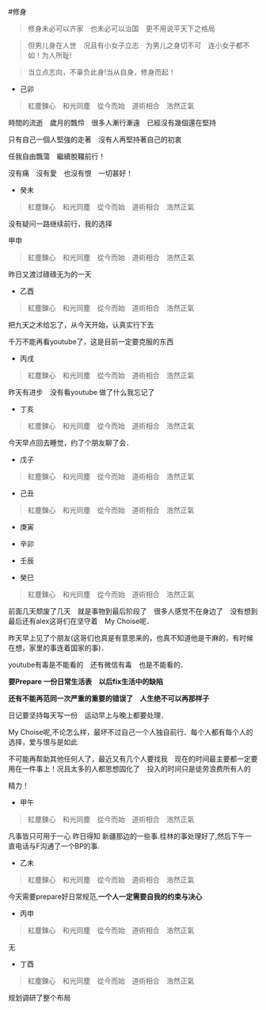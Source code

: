 #修身　　

> 修身未必可以齐家　也未必可以治国　更不用说平天下之格局

> 但男儿身在人世　况且有小女子立志　为男儿之身切不可　连小女子都不如！为人所耻!

> 当立点志向，不辜负此身!当从自身，修身而起！



* 己卯
> 紅塵鍊心　和光同塵　從今而始　道術相合　浩然正氣

時間的流逝　歲月的飄伶　很多人漸行漸遠　已經沒有幾個還在堅持　

只有自己一個人堅強的走著　沒有人再堅持著自己的初衷

任我自由飄蕩　繼續脫韁前行！

沒有痛　沒有愛　也沒有恨　一切甚好！

* 癸未
> 紅塵鍊心　和光同塵　從今而始　道術相合　浩然正氣

没有疑问一路继续前行，我的选择


甲申
> 紅塵鍊心　和光同塵　從今而始　道術相合　浩然正氣

昨日又渡过碌碌无为的一天

* 乙酉
>紅塵鍊心　和光同塵　從今而始　道術相合　浩然正氣

把九天之术给忘了，从今天开始，认真实行下去

千万不能再看youtube了，这是目前一定要克服的东西


* 丙戌
>紅塵鍊心　和光同塵　從今而始　道術相合　浩然正氣

昨天有进步　没有看youtube 做了什么我忘记了


* 丁亥
>紅塵鍊心　和光同塵　從今而始　道術相合　浩然正氣

今天早点回去睡觉，约了个朋友聊了会．


* 戊子
>紅塵鍊心　和光同塵　從今而始　道術相合　浩然正氣

* 己丑
>紅塵鍊心　和光同塵　從今而始　道術相合　浩然正氣

* 庚寅



* 辛卯

* 壬辰

* 癸巳
>紅塵鍊心　和光同塵　從今而始　道術相合　浩然正氣

前面几天颓废了几天　就是事物到最后阶段了　很多人感觉不在身边了　没有想到最后还有alex这哥们在坚守着　My Choise呢．

昨天早上见了个朋友(这哥们也真是有意思来的，也真不知道他是干麻的，有时候在想，家里的事连着国家的事)．

youtube有毒是不能看的　还有微信有毒　也是不能看的．

**要Prepare 一份日常生活表　以后fix生活中的缺陷**

**还有不能再范同一次严重的重要的错误了　人生绝不可以再那样子**

日记要坚持每天写一份　运动早上与晚上都要处理．

My Choise呢,不论怎么样，最坏不过自己一个人独自前行．每个人都有每个人的选择，爱与恨与是如此

不可能再帮助其他任何人了，最近又有几个人要找我　现在的时间最主要都一定要用在一件事上！况且太多的人都思想固化了　投入的时间只是徒劳浪费所有人的

精力！


* 甲午
>紅塵鍊心　和光同塵　從今而始　道術相合　浩然正氣

凡事皆只可用于一心 昨日得知 新疆那边的一些事.桂林的事处理好了,然后下午一直电话与F沟通了一个BP的事.

* 乙未
>紅塵鍊心　和光同塵　從今而始　道術相合　浩然正氣

今天需要prepare好日常规范,**一个人一定需要自我的约束与决心**


* 丙申
>紅塵鍊心　和光同塵　從今而始　道術相合　浩然正氣

无

* 丁酉
>紅塵鍊心　和光同塵　從今而始　道術相合　浩然正氣

规划调研了整个布局
